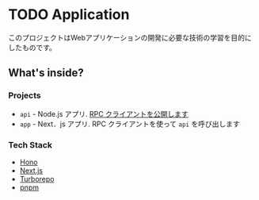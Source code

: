 # TODO Application

このプロジェクトはWebアプリケーションの開発に必要な技術の学習を目的にしたものです。

## What's inside?

### Projects

- `api` - Node.js アプリ. [RPC クライアントを公開します](https://hono.dev/guides/rpc)
- `app` - Next．js アプリ. RPC クライアントを使って `api` を呼び出します

### Tech Stack

- [Hono](https://hono.dev)
- [Next.js](https://nextjs.org/)
- [Turborepo](https://turbo.build/repo)
- [pnpm](https://pnpm.io)
